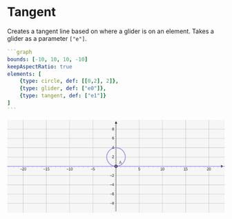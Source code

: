 # Tangent

Creates a tangent line based on where a glider is on an element. Takes a glider as a parameter `["e"]`.

````yaml
```graph
bounds: [-10, 10, 10, -10]
keepAspectRatio: true
elements: [
	{type: circle, def: [[0,2], 2]},
	{type: glider, def: ["e0"]},
	{type: tangent, def: ["e1"]}
]
```
````

![tangent](../../imgs/Tangent-graph-1.png)

